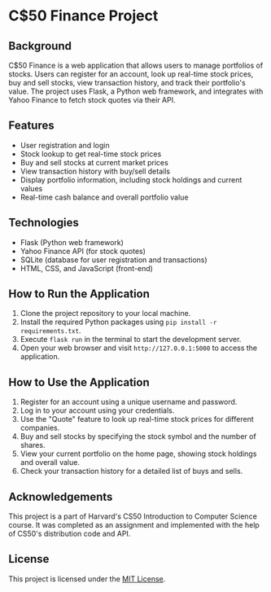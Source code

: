 # C$50 Finance Project

## Background
C$50 Finance is a web application that allows users to manage portfolios of stocks. Users can register for an account, look up real-time stock prices, buy and sell stocks, view transaction history, and track their portfolio's value. The project uses Flask, a Python web framework, and integrates with Yahoo Finance to fetch stock quotes via their API.

## Features
- User registration and login
- Stock lookup to get real-time stock prices
- Buy and sell stocks at current market prices
- View transaction history with buy/sell details
- Display portfolio information, including stock holdings and current values
- Real-time cash balance and overall portfolio value

## Technologies
- Flask (Python web framework)
- Yahoo Finance API (for stock quotes)
- SQLite (database for user registration and transactions)
- HTML, CSS, and JavaScript (front-end)

## How to Run the Application
1. Clone the project repository to your local machine.
2. Install the required Python packages using `pip install -r requirements.txt`.
3. Execute `flask run` in the terminal to start the development server.
4. Open your web browser and visit `http://127.0.0.1:5000` to access the application.

## How to Use the Application
1. Register for an account using a unique username and password.
2. Log in to your account using your credentials.
3. Use the "Quote" feature to look up real-time stock prices for different companies.
4. Buy and sell stocks by specifying the stock symbol and the number of shares.
5. View your current portfolio on the home page, showing stock holdings and overall value.
6. Check your transaction history for a detailed list of buys and sells.

## Acknowledgements
This project is a part of Harvard's CS50 Introduction to Computer Science course. It was completed as an assignment and implemented with the help of CS50's distribution code and API.

## License
This project is licensed under the [MIT License](https://opensource.org/licenses/MIT).
